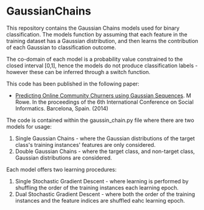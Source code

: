 # GaussianChains

This repository contains the Gaussian Chains models used for binary classification. The models function by assuming that each feature in the training dataset has a Gaussian distribution, and then learns the contribution of each Gaussian to classification outcome.

The co-domain of each model is a probability value constrained to the closed interval [0,1], hence the models do not produce classification labels - however these can be inferred through a switch function.

This code has been published in the following paper:
- [Predicting Online Community Churners using Gaussian Sequences](http://www.lancaster.ac.uk/staff/rowem/files/mrowe-socinfo2014.pdf). M Rowe. In the proceedings of the 6th International Conference on Social Informatics. Barcelona, Spain. (2014)

The code is contained within the gaussin_chain.py file where there are two models for usage:
1. Single Gaussian Chains - where the Gaussian distributions of the target class's training instances' features are only considered.
2. Double Gaussian Chains - where the target class, and non-target class, Gaussian distributions are considered.

Each model offers two learning procedures:
1. Single Stochastic Gradient Descent - where learning is performed by shuffling the order of the training instances each learning epoch.
2. Dual Stochastic Gradient Descent - where both the order of the training instances and the feature indices are shuffled eahc learning epoch.
